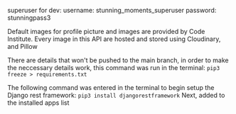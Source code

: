 superuser for dev:
username: stunning_moments_superuser
password: stunningpass3

Default images for profile picture and images are provided by Code Institute.
Every image in this API are hosted and stored using Cloudinary, and Pillow

There are details that won't be pushed to the main branch, in order to make the neccessary details work, this command was run in the terminal: `pip3 freeze > requirements.txt`

The following command was entered in the terminal to begin setup the Django rest framework:
`pip3 install djangorestframework`
Next, added to the installed apps list
